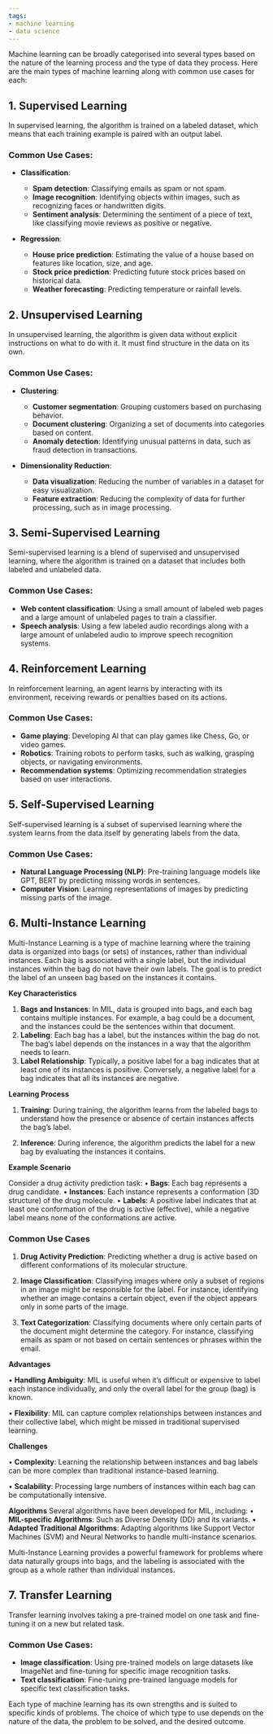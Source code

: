 ```yaml
---
tags:
- machine learning
- data science
---
```


Machine learning can be broadly categorised into several types based on the nature of the learning process and the type of data they process. Here are the main types of machine learning along with common use cases for each:

## 1. Supervised Learning
In supervised learning, the algorithm is trained on a labeled dataset, which means that each training example is paired with an output label.

### Common Use Cases:
- **Classification**: 
  - **Spam detection**: Classifying emails as spam or not spam.
  - **Image recognition**: Identifying objects within images, such as recognizing faces or handwritten digits.
  - **Sentiment analysis**: Determining the sentiment of a piece of text, like classifying movie reviews as positive or negative.

- **Regression**: 
  - **House price prediction**: Estimating the value of a house based on features like location, size, and age.
  - **Stock price prediction**: Predicting future stock prices based on historical data.
  - **Weather forecasting**: Predicting temperature or rainfall levels.

## 2. Unsupervised Learning
In unsupervised learning, the algorithm is given data without explicit instructions on what to do with it. It must find structure in the data on its own.

### Common Use Cases:
- **Clustering**: 
  - **Customer segmentation**: Grouping customers based on purchasing behavior.
  - **Document clustering**: Organizing a set of documents into categories based on content.
  - **Anomaly detection**: Identifying unusual patterns in data, such as fraud detection in transactions.

- **Dimensionality Reduction**: 
  - **Data visualization**: Reducing the number of variables in a dataset for easy visualization.
  - **Feature extraction**: Reducing the complexity of data for further processing, such as in image processing.

## 3. Semi-Supervised Learning
Semi-supervised learning is a blend of supervised and unsupervised learning, where the algorithm is trained on a dataset that includes both labeled and unlabeled data.

### Common Use Cases:
- **Web content classification**: Using a small amount of labeled web pages and a large amount of unlabeled pages to train a classifier.
- **Speech analysis**: Using a few labeled audio recordings along with a large amount of unlabeled audio to improve speech recognition systems.

## 4. Reinforcement Learning
In reinforcement learning, an agent learns by interacting with its environment, receiving rewards or penalties based on its actions.

### Common Use Cases:
- **Game playing**: Developing AI that can play games like Chess, Go, or video games.
- **Robotics**: Training robots to perform tasks, such as walking, grasping objects, or navigating environments.
- **Recommendation systems**: Optimizing recommendation strategies based on user interactions.

## 5. Self-Supervised Learning
Self-supervised learning is a subset of supervised learning where the system learns from the data itself by generating labels from the data.

### Common Use Cases:
- **Natural Language Processing (NLP)**: Pre-training language models like GPT, BERT by predicting missing words in sentences.
- **Computer Vision**: Learning representations of images by predicting missing parts of the image.

## 6. Multi-Instance Learning

Multi-Instance Learning is a type of machine learning where the training data is organized into bags (or sets) of instances, rather than individual instances. Each bag is associated with a single label, but the individual instances within the bag do not have their own labels. The goal is to predict the label of an unseen bag based on the instances it contains.

**Key Characteristics**
1. **Bags and Instances**: In MIL, data is grouped into bags, and each bag contains multiple instances. For example, a bag could be a document, and the instances could be the sentences within that document.
2. **Labeling**: Each bag has a label, but the instances within the bag do not. The bag’s label depends on the instances in a way that the algorithm needs to learn.
3. **Label Relationship**: Typically, a positive label for a bag indicates that at least one of its instances is positive. Conversely, a negative label for a bag indicates that all its instances are negative.

**Learning Process**

1. **Training**: During training, the algorithm learns from the labeled bags to understand how the presence or absence of certain instances affects the bag’s label.

2. **Inference**: During inference, the algorithm predicts the label for a new bag by evaluating the instances it contains.
   
**Example Scenario**

Consider a drug activity prediction task:
• **Bags**: Each bag represents a drug candidate.
• **Instances**: Each instance represents a conformation (3D structure) of the drug molecule.
• **Labels**: A positive label indicates that at least one conformation of the drug is active (effective), while a negative label means none of the conformations are active.
### Common Use Cases

1. **Drug Activity Prediction**: Predicting whether a drug is active based on different conformations of its molecular structure.

2. **Image Classification**: Classifying images where only a subset of regions in an image might be responsible for the label. For instance, identifying whether an image contains a certain object, even if the object appears only in some parts of the image.

3. **Text Categorization**: Classifying documents where only certain parts of the document might determine the category. For instance, classifying emails as spam or not based on certain sentences or phrases within the email.

**Advantages**

• **Handling Ambiguity**: MIL is useful when it’s difficult or expensive to label each instance individually, and only the overall label for the group (bag) is known.

• **Flexibility**: MIL can capture complex relationships between instances and their collective label, which might be missed in traditional supervised learning.

**Challenges**

• **Complexity**: Learning the relationship between instances and bag labels can be more complex than traditional instance-based learning.

• **Scalability**: Processing large numbers of instances within each bag can be computationally intensive.

**Algorithms**
Several algorithms have been developed for MIL, including:
• **MIL-specific Algorithms**: Such as Diverse Density (DD) and its variants.
• **Adapted Traditional Algorithms**: Adapting algorithms like Support Vector Machines (SVM) and Neural Networks to handle multi-instance scenarios.

Multi-Instance Learning provides a powerful framework for problems where data naturally groups into bags, and the labeling is associated with the group as a whole rather than individual instances.

## 7. Transfer Learning
Transfer learning involves taking a pre-trained model on one task and fine-tuning it on a new but related task.

### Common Use Cases:
- **Image classification**: Using pre-trained models on large datasets like ImageNet and fine-tuning for specific image recognition tasks.
- **Text classification**: Fine-tuning pre-trained language models for specific text classification tasks.

Each type of machine learning has its own strengths and is suited to specific kinds of problems. The choice of which type to use depends on the nature of the data, the problem to be solved, and the desired outcome.